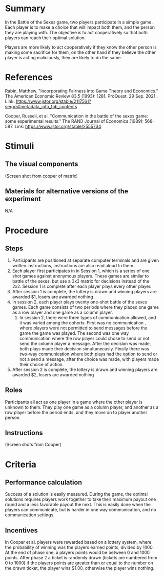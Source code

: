 # Summary
In the Battle of the Sexes game, two players participate in a simple game.  Each player is to make a choice that will impact both them, and the person they are playing with.  The objective is to act cooperatively so that both players can reach their optimal solution.

Players are more likely to act cooperatively if they know the other person is making some sacrifice for them, on the other hand if they believe the other player is acting maliciously, they are likely to do the same.

# References

Rabin, Matthew. "Incorporating Fairness into Game Theory and Economics." The American Economic Review 83.5 (1993): 1281. ProQuest. 29 Sep. 2021 .
Link: https://www.jstor.org/stable/2117561?seq=5#metadata_info_tab_contents

Cooper, Russell, et al. "Communication in the battle of the sexes game: some experimental results." The RAND Journal of Economics (1989): 568-587.
Link: https://www.jstor.org/stable/2555734

# Stimuli
## The visual components
(Screen shot from cooper of matrix)
## Materials for alternative versions of the experiment 
N/A

# Procedure
## Steps
1. Participants are positioned at separate computer terminals and are given written instructions, instructions are also read aloud to them.
2. Each player first participates in in Session 1, which is a series of one shot games against anonymous players. These games are similar to battle of the sexes, but use a 3x3 matrix for decisions instead of the 2x2.  Session 1 is complete after each player plays every other player.
3. After session 1 is complete, the lottery is drawn and winning players are awarded $1, losers are awarded nothing
4. In session 2, each player plays twenty one-shot battle of the sexes games.  Each game consists of two periods where they placed one game as a row player and one game as a column player.
    1. In session 2, there were three types of communication allowed, and it was varied among the cohorts. First was no communication , where players were not permitted to send messages before the game the game was played.  The second was one way communication where the row player could chose to send or not send the column player a message.  After the decision was made, both plays made their decision simultaneously.  Finally there was two-way communication where both plays had the option to send or not a send a message, after the choice was made, with players made their choice of action.
5. After session 2 is complete, the lottery is drawn and winning players are awarded $2, losers are awarded nothing

## Roles 
Participants all act as one player in a game where the other player is unknown to them.  They play one game as a column player, and another as a row player before the period ends, and they move on to player another person.

## Instructions
(Screen shots from Cooper)

# Criteria
## Performance calculation
Success of a solution is easily measured.  During the game, the optimal solutions requires players work together to take their maximum payout one round and a less favorable payout the next.  This is easily done when the players can communicate, but is harder in one way communication, and no communication settings.

## Incentives
In Cooper et al. players were rewarded based on a lottery system, where the probability of winning was the players earned points, divided by 1000.  At the end of phase one, a players points would be between 0 and 1000 points.  After phase 2 a ticket is randomly drawn (tickets are numbered from 0 to 1000) if the players points are greater than or equal to the number on the drawn ticket, the player wins $1.00, otherwise the player wins nothing.
